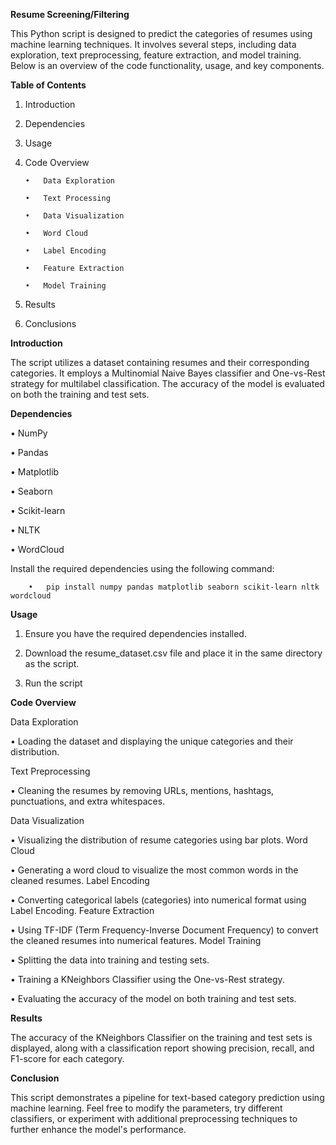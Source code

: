 **Resume Screening/Filtering**

This Python script is designed to predict the categories of resumes using machine learning techniques. It involves several steps, including data exploration, text preprocessing, feature extraction, and model training. Below is an overview of the code functionality, usage, and key components.

 
**Table of Contents**
1.	Introduction


3.	Dependencies


4.	Usage

5.	Code Overview
 
		•  	Data Exploration

        •	Text Processing

        •	Data Visualization 

        •	Word Cloud	

        •	Label Encoding	

        •	Feature Extraction 

        •	Model Training	


5.	Results


6.	Conclusions


**Introduction**


The script utilizes a dataset containing resumes and their corresponding categories. It employs a Multinomial Naive Bayes classifier and One-vs-Rest strategy for multilabel classification. The accuracy of the model is evaluated on both the training and test sets.


**Dependencies**


•	NumPy


•	Pandas


•	Matplotlib


•	Seaborn


•	Scikit-learn


•	NLTK


•	WordCloud


Install the required dependencies using the following command:


		•	pip install numpy pandas matplotlib seaborn scikit-learn nltk wordcloud


**Usage**


1.	Ensure you have the required dependencies installed.


2.	Download the resume_dataset.csv file and place it in the same directory as the script.


3.	Run the script


**Code Overview**


Data Exploration


•	Loading the dataset and displaying the unique categories and their distribution.


Text Preprocessing


•	Cleaning the resumes by removing URLs, mentions, hashtags, punctuations, and extra whitespaces.


Data Visualization


•	Visualizing the distribution of resume categories using bar plots.
Word Cloud


•	Generating a word cloud to visualize the most common words in the cleaned resumes.
Label Encoding


•	Converting categorical labels (categories) into numerical format using Label Encoding.
Feature Extraction


•	Using TF-IDF (Term Frequency-Inverse Document Frequency) to convert the cleaned resumes into numerical features.
Model Training


•	Splitting the data into training and testing sets.


•	Training a KNeighbors Classifier using the One-vs-Rest strategy.


•	Evaluating the accuracy of the model on both training and test sets.


**Results**


The accuracy of the KNeighbors Classifier on the training and test sets is displayed, along with a classification report showing precision, recall, and F1-score for each category.


**Conclusion**


This script demonstrates a pipeline for text-based category prediction using machine learning. Feel free to modify the parameters, try different classifiers, or experiment with additional preprocessing techniques to further enhance the model's performance.


